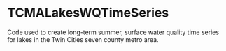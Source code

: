# TCMALakesWQTimeSeries
Code used to create long-term summer, surface water quality time series for lakes in the Twin Cities seven county metro area.
